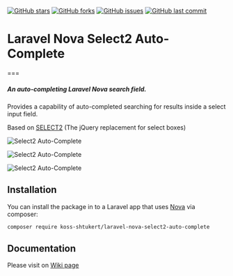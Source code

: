 [![GitHub stars](https://img.shields.io/github/stars/koss-shtukert/laravel-nova-select2-auto-complete.svg?style=flat-square)](https://github.com/koss-shtukert/laravel-nova-select2-auto-complete/stargazers)
[![GitHub forks](https://img.shields.io/github/forks/koss-shtukert/laravel-nova-select2-auto-complete.svg?style=flat-square)](https://github.com/koss-shtukert/laravel-nova-select2-auto-complete/network)
[![GitHub issues](https://img.shields.io/github/issues/koss-shtukert/laravel-nova-select2-auto-complete.svg?style=flat-square)](https://github.com/koss-shtukert/laravel-nova-select2-auto-complete/issues)
[![GitHub last commit](https://img.shields.io/github/last-commit/koss-shtukert/laravel-nova-select2-auto-complete.svg?style=flat-square)](https://github.com/koss-shtukert/laravel-nova-select2-auto-complete/commits)

# Laravel Nova Select2 Auto-Complete

===
##### An auto-completing Laravel Nova search field.

Provides a capability of auto-completed searching for results inside a select input field.

Based on [SELECT2](https://select2.org) (The jQuery replacement for select boxes)

![Select2 Auto-Complete](./screenshot_1.png)

![Select2 Auto-Complete](./screenshot_2.png)

![Select2 Auto-Complete](./screenshot_3.png)

## Installation

You can install the package in to a Laravel app that uses [Nova](https://nova.laravel.com) via composer:

```bash
composer require koss-shtukert/laravel-nova-select2-auto-complete
```

## Documentation

Please visit on [Wiki page](https://github.com/koss-shtukert/laravel-nova-select2-auto-complete/wiki) 
